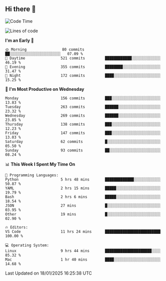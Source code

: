 ## Hi there 👋

<!--
**Wangmerlyn/Wangmerlyn** is a ✨ _special_ ✨ repository because its `README.md` (this file) appears on your GitHub profile.

Here are some ideas to get you started:

- 🔭 I’m currently working on ...
- 🌱 I’m currently learning ...
- 👯 I’m looking to collaborate on ...
- 🤔 I’m looking for help with ...
- 💬 Ask me about ...
- 📫 How to reach me: ...
- 😄 Pronouns: ...
- ⚡ Fun fact: ...
-->
<!--START_SECTION:waka-->
![Code Time](http://img.shields.io/badge/Code%20Time-15%20hrs%2012%20mins-blue)

![Lines of code](https://img.shields.io/badge/From%20Hello%20World%20I%27ve%20Written-8.2%20million%20lines%20of%20code-blue)

**I'm an Early 🐤** 

```text
🌞 Morning                80 commits          ██░░░░░░░░░░░░░░░░░░░░░░░   07.09 % 
🌆 Daytime                521 commits         ████████████░░░░░░░░░░░░░   46.19 % 
🌃 Evening                355 commits         ████████░░░░░░░░░░░░░░░░░   31.47 % 
🌙 Night                  172 commits         ████░░░░░░░░░░░░░░░░░░░░░   15.25 % 
```
📅 **I'm Most Productive on Wednesday** 

```text
Monday                   156 commits         ███░░░░░░░░░░░░░░░░░░░░░░   13.83 % 
Tuesday                  263 commits         ██████░░░░░░░░░░░░░░░░░░░   23.32 % 
Wednesday                269 commits         ██████░░░░░░░░░░░░░░░░░░░   23.85 % 
Thursday                 138 commits         ███░░░░░░░░░░░░░░░░░░░░░░   12.23 % 
Friday                   147 commits         ███░░░░░░░░░░░░░░░░░░░░░░   13.03 % 
Saturday                 62 commits          █░░░░░░░░░░░░░░░░░░░░░░░░   05.50 % 
Sunday                   93 commits          ██░░░░░░░░░░░░░░░░░░░░░░░   08.24 % 
```


📊 **This Week I Spent My Time On** 

```text
💬 Programming Languages: 
Python                   5 hrs 48 mins       █████████████░░░░░░░░░░░░   50.87 % 
YAML                     2 hrs 15 mins       █████░░░░░░░░░░░░░░░░░░░░   19.79 % 
Bash                     2 hrs 6 mins        █████░░░░░░░░░░░░░░░░░░░░   18.54 % 
JSON                     27 mins             █░░░░░░░░░░░░░░░░░░░░░░░░   03.95 % 
Other                    19 mins             █░░░░░░░░░░░░░░░░░░░░░░░░   02.90 % 

🔥 Editors: 
VS Code                  11 hrs 24 mins      █████████████████████████   100.00 % 

💻 Operating System: 
Linux                    9 hrs 44 mins       █████████████████████░░░░   85.32 % 
Mac                      1 hr 40 mins        ████░░░░░░░░░░░░░░░░░░░░░   14.68 % 
```


 Last Updated on 18/01/2025 16:25:38 UTC
<!--END_SECTION:waka-->
